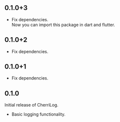 ## 0.1.0+3

- Fix dependencies.  
  Now you can import this package in dart and flutter.


## 0.1.0+2

- Fix dependencies.

## 0.1.0+1

- Fix dependencies.

## 0.1.0

Initial release of CherriLog.  
- Basic logging functionality.
